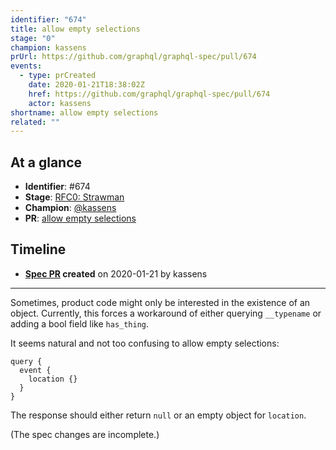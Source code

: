 ```yaml
---
identifier: "674"
title: allow empty selections
stage: "0"
champion: kassens
prUrl: https://github.com/graphql/graphql-spec/pull/674
events:
  - type: prCreated
    date: 2020-01-21T18:38:02Z
    href: https://github.com/graphql/graphql-spec/pull/674
    actor: kassens
shortname: allow empty selections
related: ""
---
```


## At a glance

- **Identifier**: #674
- **Stage**: [RFC0: Strawman](https://github.com/graphql/graphql-spec/blob/main/CONTRIBUTING.md#stage-0-strawman)
- **Champion**: [@kassens](https://github.com/kassens)
- **PR**: [allow empty selections](https://github.com/graphql/graphql-spec/pull/674)

<!-- BEGIN_CUSTOM_TEXT -->



<!-- END_CUSTOM_TEXT -->

## Timeline

- **[Spec PR](https://github.com/graphql/graphql-spec/pull/674) created** on 2020-01-21 by kassens

<!-- VERBATIM -->

---

Sometimes, product code might only be interested in the existence of an object. Currently, this forces a workaround of either querying `__typename` or adding a bool field like `has_thing`.

It seems natural and not too confusing to allow empty selections:

```
query {
  event {
    location {}
  }
}
```

The response should either return `null` or an empty object for `location`.

(The spec changes are incomplete.)
